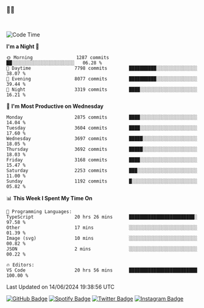 ### 🤙🍺

<!-- <a href="https://github-readme-stats.vercel.app/api?username=hzak2xx&count_private=true&show_icons=true&theme=dracula">
  <img align="center" src="https://github-readme-stats.vercel.app/api?username=hzak2xx&count_private=true&show_icons=true&theme=dracula" />
</a>
</br> -->
</br>

<!--START_SECTION:waka-->
![Code Time](http://img.shields.io/badge/Code%20Time-3%2C412%20hrs%2040%20mins-blue)

**I'm a Night 🦉** 

```text
🌞 Morning                1287 commits        ██░░░░░░░░░░░░░░░░░░░░░░░   06.28 % 
🌆 Daytime                7798 commits        ██████████░░░░░░░░░░░░░░░   38.07 % 
🌃 Evening                8077 commits        ██████████░░░░░░░░░░░░░░░   39.44 % 
🌙 Night                  3319 commits        ████░░░░░░░░░░░░░░░░░░░░░   16.21 % 
```
📅 **I'm Most Productive on Wednesday** 

```text
Monday                   2875 commits        ████░░░░░░░░░░░░░░░░░░░░░   14.04 % 
Tuesday                  3604 commits        ████░░░░░░░░░░░░░░░░░░░░░   17.60 % 
Wednesday                3697 commits        █████░░░░░░░░░░░░░░░░░░░░   18.05 % 
Thursday                 3692 commits        █████░░░░░░░░░░░░░░░░░░░░   18.03 % 
Friday                   3168 commits        ████░░░░░░░░░░░░░░░░░░░░░   15.47 % 
Saturday                 2253 commits        ███░░░░░░░░░░░░░░░░░░░░░░   11.00 % 
Sunday                   1192 commits        █░░░░░░░░░░░░░░░░░░░░░░░░   05.82 % 
```


📊 **This Week I Spent My Time On** 

```text
💬 Programming Languages: 
TypeScript               20 hrs 26 mins      ████████████████████████░   97.58 % 
Other                    17 mins             ░░░░░░░░░░░░░░░░░░░░░░░░░   01.39 % 
Image (svg)              10 mins             ░░░░░░░░░░░░░░░░░░░░░░░░░   00.82 % 
JSON                     2 mins              ░░░░░░░░░░░░░░░░░░░░░░░░░   00.22 % 

🔥 Editors: 
VS Code                  20 hrs 56 mins      █████████████████████████   100.00 % 
```


 Last Updated on 14/06/2024 19:38:56 UTC
<!--END_SECTION:waka-->

[![GitHub Badge](https://img.shields.io/badge/GitHub-100000?style=for-the-badge&logo=github&logoColor=white)](https://github.com/hzak2xx)
[![Spotify Badge](https://img.shields.io/badge/Spotify-1ED760?&style=for-the-badge&logo=spotify&logoColor=white)](https://open.spotify.com/user/uf90s6sbbh75a1mt44clkhkvf)
[![Twitter Badge](https://img.shields.io/badge/Twitter-1DA1F2?style=for-the-badge&logo=twitter&logoColor=white)](https://twitter.com/hzak2xx)
[![Instagram Badge](https://img.shields.io/badge/Instagram-E4405F?style=for-the-badge&logo=instagram&logoColor=white)](https://www.instagram.com/hzak2xx/)
